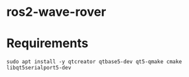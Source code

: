 # ros2-wave-rover

# Requirements
```
sudo apt install -y qtcreator qtbase5-dev qt5-qmake cmake libqt5serialport5-dev
```